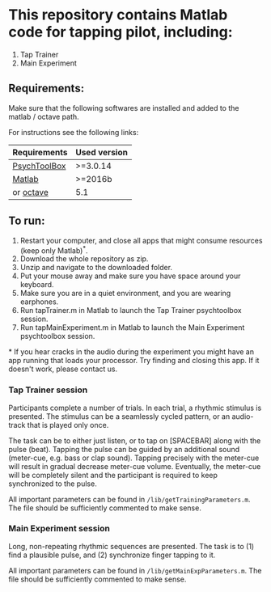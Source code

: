 # This repository contains Matlab code for tapping pilot, including:  

1. Tap Trainer  
2. Main Experiment  

## Requirements:

Make sure that the following softwares are installed and added to the matlab / octave path.

For instructions see the following links:

| Requirements                                             | Used version |
|----------------------------------------------------------|--------------|
| [PsychToolBox](http://psychtoolbox.org/)                 | >=3.0.14     |
| [Matlab](https://www.mathworks.com/products/matlab.html) | >=2016b      |
| or [octave](https://www.gnu.org/software/octave/)        | 5.1          |

## To run:  

1. Restart your computer, and close all apps that might consume resources (keep only Matlab)<sup>*</sup>. 
2. Download the whole repository as zip.
3. Unzip and navigate to the downloaded folder.  
4. Put your mouse away and make sure you have space around your keyboard. 
5. Make sure you are in a quiet environment, and you are wearing earphones. 
6. Run tapTrainer.m in Matlab to launch the Tap Trainer psychtoolbox session.
7. Run tapMainExperiment.m in Matlab to launch the Main Experiment psychtoolbox session.  

\* If you hear cracks in the audio during the experiment you might have an app running that loads your processor. Try finding and closing this app. If it doesn't work, please contact us.    

### Tap Trainer session

Participants complete a number of trials. In each trial, a rhythmic stimulus is presented. The stimulus can be a seamlessly cycled pattern, or an audio-track that is played only once. 

The task can be to either just listen, or to tap on [SPACEBAR] along with the pulse (beat). Tapping the pulse can be guided by an additional sound (meter-cue, e.g. bass or clap sound). Tapping precisely with the meter-cue will result in gradual decrease meter-cue volume. Eventually, the meter-cue will be completely silent and the participant is required to keep synchronized to the pulse.

All important parameters can be found in `/lib/getTrainingParameters.m`. The file should be sufficiently commented to make sense.

### Main Experiment session

Long, non-repeating rhythmic sequences are presented. The task is to (1) find a plausible pulse, and (2) synchronize finger tapping to it.  

All important parameters  can be found in `/lib/getMainExpParameters.m`. The file should be sufficiently commented to make sense.  
